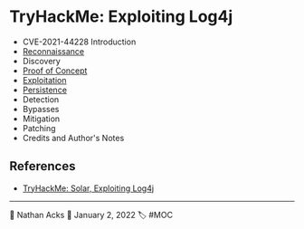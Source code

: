 # TryHackMe: Exploiting Log4j

* CVE-2021-44228 Introduction
* [Reconnaissance](../log/2022-01-02%20TryHackMe%20-%20Complete%20Beginner%20(Supplements)%20&%20Exploiting%20Log4j.md)
* Discovery
* [Proof of Concept](../log/2022-01-02%20TryHackMe%20-%20Complete%20Beginner%20(Supplements)%20&%20Exploiting%20Log4j.md)
* [Exploitation](../log/2022-01-02%20TryHackMe%20-%20Complete%20Beginner%20(Supplements)%20&%20Exploiting%20Log4j.md)
* [Persistence](../log/2022-01-02%20TryHackMe%20-%20Complete%20Beginner%20(Supplements)%20&%20Exploiting%20Log4j.md)
* Detection
* Bypasses
* Mitigation
* Patching
* Credits and Author's Notes

## References

* [TryHackMe: Solar, Exploiting Log4j](https://tryhackme.com/room/solar)

- - - -

👤 Nathan Acks
📅 January 2, 2022
🏷️ #MOC

